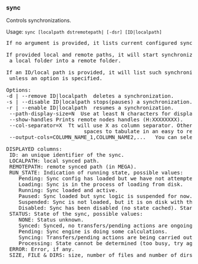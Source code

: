 ### sync
Controls synchronizations.

Usage: `sync [localpath dstremotepath| [-dsr] [ID|localpath]`
<pre>
If no argument is provided, it lists current configured synchronizations.

If provided local and remote paths, it will start synchronizing
 a local folder into a remote folder.

If an ID/local path is provided, it will list such synchronization
 unless an option is specified.

Options:
-d | --remove ID|localpath	deletes a synchronization.
-s | --disable ID|localpath	stops(pauses) a synchronization.
-r | --enable ID|localpath	resumes a synchronization.
 --path-display-size=N	Use at least N characters for displaying paths.
 --show-handles	Prints remote nodes handles (H:XXXXXXXX).
 --col-separator=X	Tt will use X as column separator. Otherwise the output will use
                     	 spaces to tabulate in an easy to read output:
 --output-cols=COLUMN_NAME_1,COLUMN_NAME2,...	You can select which columns to show (and their order) with this option

DISPLAYED columns:
 ID: an unique identifier of the sync.
 LOCALPATH: local synced path.
 REMOTEPATH: remote synced path (in MEGA).
 RUN_STATE: Indication of running state, possible values:
 	Pending: Sync config has loaded but we have not attempted to start it yet.
 	Loading: Sync is in the process of loading from disk.
 	Running: Sync loaded and active.
 	Paused: Sync loaded but sync logic is suspended for now..
 	Suspended: Sync is not loaded, but it is on disk with the last known sync state.
 	Disabled: Sync has been disabled (no state cached). Starting it is like configuring a brand new sync with those settings.
 STATUS: State of the sync, possible values:
 	NONE: Status unknown.
 	Synced: Synced, no transfers/pending actions are ongoing.
 	Pending: Sync engine is doing some calculations.
 	Syncing: Transfers/pending actions are being carried out.
 	Processing: State cannot be determined (too busy, try again later).
 ERROR: Error, if any.
 SIZE, FILE & DIRS: size, number of files and number of dirs in the remote folder.
</pre>
